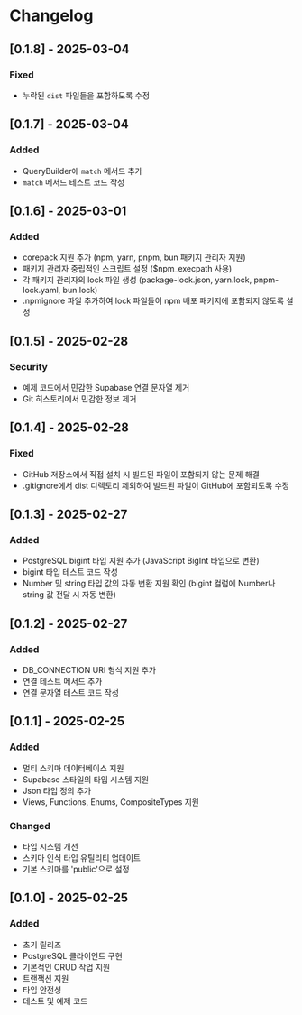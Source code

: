 # Changelog

## [0.1.8] - 2025-03-04

### Fixed
- 누락된 `dist` 파일들을 포함하도록 수정

## [0.1.7] - 2025-03-04

### Added
- QueryBuilder에 `match` 메서드 추가
- `match` 메서드 테스트 코드 작성

## [0.1.6] - 2025-03-01

### Added
- corepack 지원 추가 (npm, yarn, pnpm, bun 패키지 관리자 지원)
- 패키지 관리자 중립적인 스크립트 설정 ($npm_execpath 사용)
- 각 패키지 관리자의 lock 파일 생성 (package-lock.json, yarn.lock, pnpm-lock.yaml, bun.lock)
- .npmignore 파일 추가하여 lock 파일들이 npm 배포 패키지에 포함되지 않도록 설정

## [0.1.5] - 2025-02-28

### Security
- 예제 코드에서 민감한 Supabase 연결 문자열 제거
- Git 히스토리에서 민감한 정보 제거

## [0.1.4] - 2025-02-28

### Fixed
- GitHub 저장소에서 직접 설치 시 빌드된 파일이 포함되지 않는 문제 해결
- .gitignore에서 dist 디렉토리 제외하여 빌드된 파일이 GitHub에 포함되도록 수정

## [0.1.3] - 2025-02-27

### Added
- PostgreSQL bigint 타입 지원 추가 (JavaScript BigInt 타입으로 변환)
- bigint 타입 테스트 코드 작성
- Number 및 string 타입 값의 자동 변환 지원 확인 (bigint 컬럼에 Number나 string 값 전달 시 자동 변환)

## [0.1.2] - 2025-02-27

### Added
- DB_CONNECTION URI 형식 지원 추가
- 연결 테스트 메서드 추가
- 연결 문자열 테스트 코드 작성

## [0.1.1] - 2025-02-25

### Added
- 멀티 스키마 데이터베이스 지원
- Supabase 스타일의 타입 시스템 지원
- Json 타입 정의 추가
- Views, Functions, Enums, CompositeTypes 지원

### Changed
- 타입 시스템 개선
- 스키마 인식 타입 유틸리티 업데이트
- 기본 스키마를 'public'으로 설정

## [0.1.0] - 2025-02-25

### Added
- 초기 릴리즈
- PostgreSQL 클라이언트 구현
- 기본적인 CRUD 작업 지원
- 트랜잭션 지원
- 타입 안전성
- 테스트 및 예제 코드
